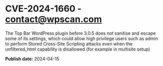 # CVE-2024-1660 - contact@wpscan.com

The Top Bar WordPress plugin before 3.0.5 does not sanitise and escape some of its settings, which could allow high privilege users such as admin to perform Stored Cross-Site Scripting attacks even when the unfiltered_html capability is disallowed (for example in multisite setup)

**Publish date:** 2024-04-15
